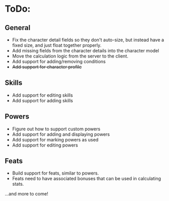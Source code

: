 # ToDo:

## General
* Fix the character detail fields so they don't auto-size, but instead have a fixed size, and just float together properly.
* Add missing fields from the character details into the character model
* Move the calculation logic from the server to the client.
* Add support for adding/removing conditions
* ~~Add support for character profile~~

## Skills
* Add support for editing skills
* Add support for adding skills

## Powers
* Figure out how to support custom powers
* Add support for adding and displaying powers
* Add support for marking powers as used
* Add support for editing powers

## Feats
* Build support for feats, similar to powers.
* Feats need to have associated bonuses that can be used in calculating stats.

...and more to come!
